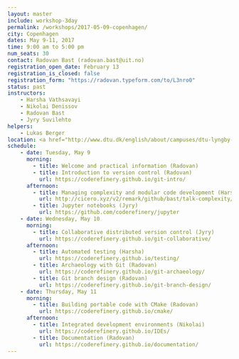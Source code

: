 ```yaml
---
layout: master
include: workshop-3day
permalink: /workshops/2017-05-09-copenhagen/
city: Copenhagen
dates: May 9-11, 2017
time: 9:00 am to 5:00 pm
num_seats: 30
contact: Radovan Bast (radovan.bast@uit.no)
registration_open_date: February 13
registration_is_closed: false
registration_form: "https://radovan.typeform.com/to/L3nro0"
status: past
instructors:
    - Harsha Vathsavayi
    - Nikolai Denissov
    - Radovan Bast
    - Jyry Suvilehto
helpers:
    - Lukas Berger
location: <a href="http://www.dtu.dk/english/about/campuses/dtu-lyngby-campus/dtu-meeting-centre/oversigt" target="_blank">Conference room 2</a><br>Technical University of Denmark,<br>Building 101A, 1st floor,<br>Anker Engelunds Vej 1,<br>2800 Kgs. Lyngby - <a href="http://www.dtu.dk/english/about/campuses/dtu-lyngby-campus/getting-there" target="_blank">Directions</a>
schedule:
    - date: Tuesday, May 9
      morning:
        - title: Welcome and practical information (Radovan)
        - title: Introduction to version control (Radovan)
          url: https://coderefinery.github.io/git-intro/
      afternoon:
        - title: Managing complexity and modular code development (Harsha)
          url: http://cicero.xyz/v2/remark/github/bast/talk-complexity/master/talk.md/
        - title: Jupyter notebooks (Jyry)
          url: https://github.com/coderefinery/jupyter
    - date: Wednesday, May 10
      morning:
        - title: Collaborative distributed version control (Jyry)
          url: https://coderefinery.github.io/git-collaborative/
      afternoon:
        - title: Automated testing (Harsha)
          url: https://coderefinery.github.io/testing/
        - title: Archaeology with Git (Radovan)
          url: https://coderefinery.github.io/git-archaeology/
        - title: Git branch design (Radovan)
          url: https://coderefinery.github.io/git-branch-design/
    - date: Thursday, May 11
      morning:
        - title: Building portable code with CMake (Radovan)
          url: https://coderefinery.github.io/cmake/
      afternoon:
        - title: Integrated development environments (Nikolai)
          url: https://coderefinery.github.io/IDEs/
        - title: Documentation (Radovan)
          url: https://coderefinery.github.io/documentation/
---
```


